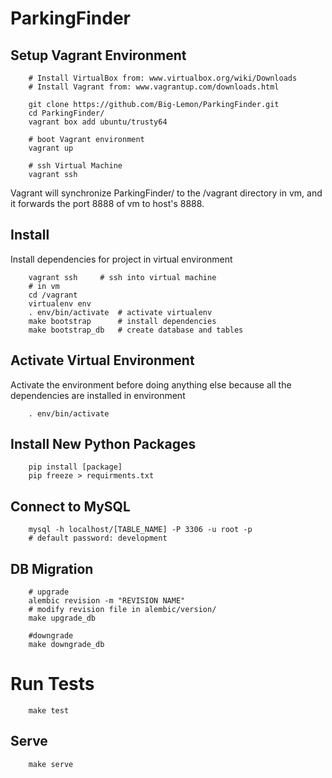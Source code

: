 # ParkingFinder

## Setup Vagrant Environment

```
    # Install VirtualBox from: www.virtualbox.org/wiki/Downloads
    # Install Vagrant from: www.vagrantup.com/downloads.html

    git clone https://github.com/Big-Lemon/ParkingFinder.git
    cd ParkingFinder/
    vagrant box add ubuntu/trusty64

    # boot Vagrant environment
    vagrant up

    # ssh Virtual Machine
    vagrant ssh
```
Vagrant will synchronize ParkingFinder/ to the /vagrant directory
in vm, and it forwards the port 8888 of vm to host's 8888.

## Install
Install dependencies for project in virtual environment
```
    vagrant ssh     # ssh into virtual machine
    # in vm
    cd /vagrant
    virtualenv env  
    . env/bin/activate  # activate virtualenv
    make bootstrap  	# install dependencies
    make bootstrap_db   # create database and tables
```

## Activate Virtual Environment
Activate the environment before doing anything else because all the 
dependencies are installed in environment
```
    . env/bin/activate
```

## Install New Python Packages
```
    pip install [package]
    pip freeze > requirments.txt
```

## Connect to MySQL
```
    mysql -h localhost/[TABLE_NAME] -P 3306 -u root -p
    # default password: development
```

## DB Migration
```
    # upgrade
    alembic revision -m "REVISION NAME"
    # modify revision file in alembic/version/
    make upgrade_db

    #downgrade
    make downgrade_db
```

# Run Tests
```
    make test
```

## Serve
```
    make serve
```
